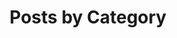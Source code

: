 ---
title: "Posts by Category"
layout: categories
redirect_from:
  - /categories
  - /Category
  - /category
  - /Groups
  - /groups
  - /Group
  - /group
  - /Categories/
  - /categories/
  - /Category/
  - /category/
  - /Groups/
  - /groups/
  - /Group/
  - /group/
---